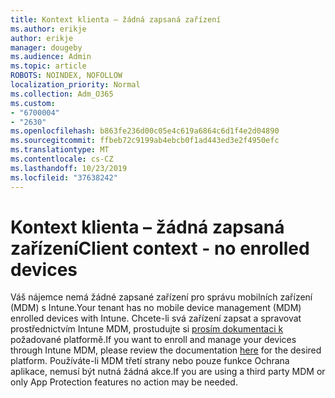 ```yaml
---
title: Kontext klienta – žádná zapsaná zařízení
ms.author: erikje
author: erikje
manager: dougeby
ms.audience: Admin
ms.topic: article
ROBOTS: NOINDEX, NOFOLLOW
localization_priority: Normal
ms.collection: Adm_O365
ms.custom:
- "6700004"
- "2630"
ms.openlocfilehash: b863fe236d00c05e4c619a6864c6d1f4e2d04890
ms.sourcegitcommit: ffbeb72c9199ab4ebcb0f1ad443ed3e2f4950efc
ms.translationtype: MT
ms.contentlocale: cs-CZ
ms.lasthandoff: 10/23/2019
ms.locfileid: "37638242"
---
```

# <a name="client-context---no-enrolled-devices"></a><span data-ttu-id="044cf-102">Kontext klienta – žádná zapsaná zařízení</span><span class="sxs-lookup"><span data-stu-id="044cf-102">Client context - no enrolled devices</span></span>

<span data-ttu-id="044cf-103">Váš nájemce nemá žádné zapsané zařízení pro správu mobilních zařízení (MDM) s Intune.</span><span class="sxs-lookup"><span data-stu-id="044cf-103">Your tenant has no mobile device management (MDM) enrolled devices with Intune.</span></span> <span data-ttu-id="044cf-104">Chcete-li svá zařízení zapsat a spravovat prostřednictvím Intune MDM, prostudujte si [prosím dokumentaci k](https://docs.microsoft.com/intune/device-enrollment) požadované platformě.</span><span class="sxs-lookup"><span data-stu-id="044cf-104">If you want to enroll and manage your devices through Intune MDM, please review the documentation [here](https://docs.microsoft.com/intune/device-enrollment) for the desired platform.</span></span> <span data-ttu-id="044cf-105">Používáte-li MDM třetí strany nebo pouze funkce Ochrana aplikace, nemusí být nutná žádná akce.</span><span class="sxs-lookup"><span data-stu-id="044cf-105">If you are using a third party MDM or only App Protection features no action may be needed.</span></span> 